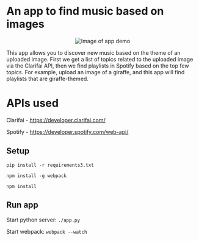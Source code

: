# An app to find music based on images

<p align="center">
  <img src="static/music-image-searcher.gif" alt="Image of app demo"/>
</p>

This app allows you to discover new music based on the theme of an uploaded image. First we get a list of topics related to the uploaded image via the Clarifai API, then we find playlists in Spotify based on the top few topics. For example, upload an image of a giraffe, and this app will find playlists that are giraffe-themed.

# APIs used
Clarifai - https://developer.clarifai.com/

Spotify - https://developer.spotify.com/web-api/

## Setup
`pip install -r requirements3.txt`

`npm install -g webpack`

`npm install`

## Run app
Start python server: `./app.py`

Start webpack: `webpack --watch`
